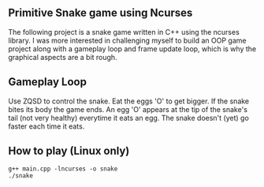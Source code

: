 ## Primitive Snake game using Ncurses
The following project is a snake game written in C++ using the ncurses library. 
I was more interested in challenging myself to build an OOP game project along with a gameplay loop and frame update loop, which is why the graphical aspects are a bit rough.

## Gameplay Loop
Use ZQSD to control the snake. Eat the eggs 'O' to get bigger. If the snake bites its body the game ends.
An egg 'O' appears at the tip of the snake's tail (not very healthy) everytime it eats an egg. The snake doesn't (yet) go faster each time it eats.

## How to play (Linux only)
```
g++ main.cpp -lncurses -o snake
./snake
```
